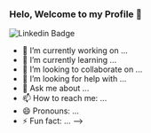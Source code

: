 ### Helo, Welcome to my Profile 👋


![Linkedin Badge](https://img.shields.io/badge/linkedin-%230077B5.svg?&style=for-the-badge&logo=linkedin&logoColor=white)

- 🔭 I’m currently working on ...
- 🌱 I’m currently learning ...
- 👯 I’m looking to collaborate on ...
- 🤔 I’m looking for help with ...
- 💬 Ask me about ...
- 📫 How to reach me: ...
- 😄 Pronouns: ...
- ⚡ Fun fact: ...
-->

